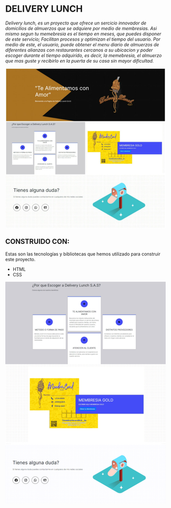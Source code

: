 # DELIVERY LUNCH

_Delivery lunch, es un proyecto que ofrece un sercicio innovador de domicilios de almuerzos que se adquiere por medio de membresias. Asi mismo segun tu memebresia es el tiempo en meses, que puedes disponer de este servicio; Facilitan procesos y optimizan el tiempo del usuario.
Por medio de este, el usuario, puede obtener el menu diario de almuerzos de diferentes alianzas con restaurantes cercanos a su ubicacion y poder escoger durante el tiempo adquirido, es decir, la memebresia, el almuerzo que mas guste y recibirlo en la puerta de su casa sin mayor dificultad._

<img src="https://github.com/ZzCristianzZ/Hyperblog/blob/main/DeliveryLunchCollage.jpeg" width="800" align="middle" style="float: center;" >

## CONSTRUIDO CON:

Estas son las tecnologías y bibliotecas que hemos utilizado para construir este proyecto.

- HTML
- CSS

<img src="https://github.com/ZzCristianzZ/Hyperblog/blob/main/3DeliveryLunch.jpg" width="800" align="middle" style="float: center;" >

<img src="https://github.com/ZzCristianzZ/Hyperblog/blob/main/4DeliveryLunch.jpg" width="800" align="middle" style="float: center;" >

<img src="https://github.com/ZzCristianzZ/Hyperblog/blob/main/5DeliveryLunch.PNG" width="800" align="middle" style="float: center;" >

